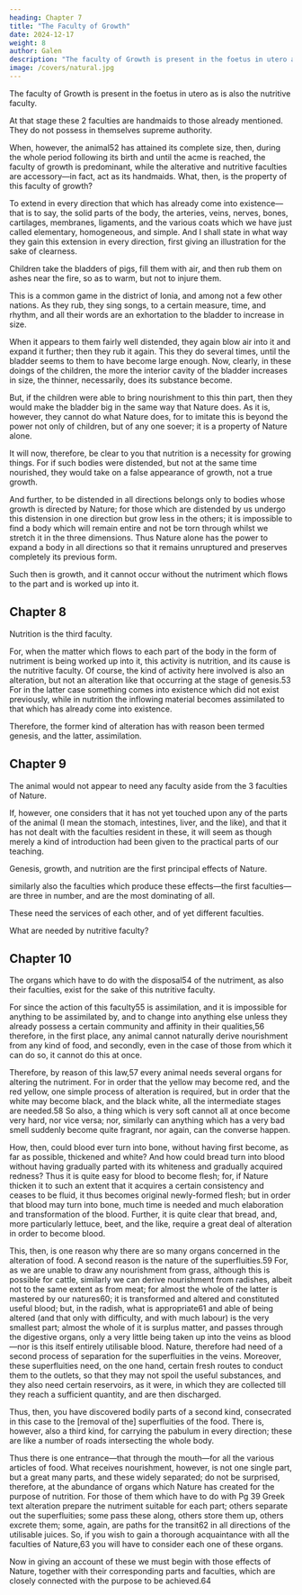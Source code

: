 ```yaml
---
heading: Chapter 7
title: "The Faculty of Growth"
date: 2024-12-17
weight: 8
author: Galen
description: "The faculty of Growth is present in the foetus in utero as is also the nutritive faculty"
image: /covers/natural.jpg
---
```



The faculty of Growth is present in the foetus in utero as is also the nutritive faculty.

At that stage these 2 faculties are handmaids to those already mentioned. They do not possess in themselves supreme authority. 

When, however, the animal52 has attained its complete size, then, during the whole period following its birth and until the acme is reached, the faculty of growth is predominant, while the alterative and nutritive faculties are accessory—in fact, act as its handmaids. What, then, is the property of this faculty of growth? 

To extend in every direction that which has already come into existence—that is to say, the solid parts of the body, the arteries, veins, nerves, bones, cartilages, membranes, ligaments, and the various coats which we have just called elementary, homogeneous, and simple. And I shall state in what way they gain this extension in every direction, first giving an illustration for the sake of clearness.

Children take the bladders of pigs, fill them with air, and then rub them on ashes near the fire, so as to warm, but not to injure them. 

This is a common game in the district of Ionia, and among not a few other nations. As they rub, they sing songs, to a certain measure, time, and rhythm, and all their words are an exhortation to the bladder to increase in size.

When it appears to them fairly well distended, they again blow air into it and expand it further; then they rub it again. This they do several times, until the bladder seems to them to have become large enough. Now, clearly, in these doings of the children, the more the interior cavity of the bladder increases in size, the thinner, necessarily, does its substance become.

But, if the children were able to bring nourishment to this thin part, then they would make the bladder big in the same way that Nature does. As it is, however, they cannot do what Nature does, for to imitate this is beyond the power not only of children, but of any one soever; it is a property of Nature alone.

It will now, therefore, be clear to you that nutrition is a necessity for growing things. For if such bodies were distended, but not at the same time nourished, they would take on a false appearance of growth, not a true growth. 

And further, to be distended in all directions belongs only to bodies whose growth is directed by Nature; for those which are distended by us undergo this distension in one direction but grow less in the others; it is impossible to find a body which will remain entire and not be torn through whilst we stretch it in the three dimensions. Thus Nature alone has the power to expand a body in all directions so that it remains unruptured and preserves completely its previous form.

Such then is growth, and it cannot occur without the nutriment which flows to the part and is worked up into it.


## Chapter 8

Nutrition is the third faculty.

For, when the matter which flows to each part of the body in the form of nutriment is being worked up into it, this activity is nutrition, and its cause is the nutritive faculty. Of course, the kind of activity here involved is also an alteration, but not an alteration like that occurring at the stage of genesis.53 For in the latter case something comes into existence which did not exist previously, while in nutrition the inflowing material becomes assimilated to that which has already come into existence.

Therefore, the former kind of alteration has with reason been termed genesis, and the latter, assimilation.


## Chapter 9

The animal would not appear to need any faculty aside from the 3 faculties of Nature.

If, however, one considers that it has not yet touched upon any of the parts of the animal (I mean the stomach, intestines, liver, and the like), and that it has not dealt with the faculties resident in these, it will seem as though merely a kind of introduction had been given to the practical parts of our teaching.

Genesis, growth, and nutrition are the first principal effects of Nature.

similarly also the faculties which produce these effects—the first faculties—are three in number, and are the most dominating of all.

These need the services of each other, and of yet different faculties.

What are needed by nutritive faculty? 


## Chapter 10

The organs which have to do with the disposal54 of the nutriment, as also their faculties, exist for the sake of this nutritive faculty. 

For since the action of this faculty55 is assimilation, and it is impossible for anything to be assimilated by, and to change into anything else unless they already possess a certain community and affinity in their qualities,56 therefore, in the first place, any animal cannot naturally derive nourishment from any kind of food, and secondly, even in the case of those from which it can do so, it cannot do this at once. 

Therefore, by reason of this law,57 every animal needs several organs for altering the nutriment. For in order that the yellow may become red, and the red yellow, one simple process of alteration is required, but in order that the white may become black, and the black white, all the intermediate stages are needed.58 So also, a thing which is very soft cannot all at once become very hard, nor vice versa; nor, similarly can anything which has a very bad smell suddenly become quite fragrant, nor again, can the converse happen.

How, then, could blood ever turn into bone, without having first become, as far as possible, thickened and white? And how could bread turn into blood without having gradually parted with its whiteness and gradually acquired redness? Thus it is quite easy for blood to become flesh; for, if Nature thicken it to such an extent that it acquires a certain consistency and ceases to be fluid, it thus becomes original newly-formed flesh; but in order that blood may turn into bone, much time is needed and much elaboration and transformation of the blood. Further, it is quite clear that bread, and, more particularly lettuce, beet, and the like, require a great deal of alteration in order to become blood.

This, then, is one reason why there are so many organs concerned in the alteration of food. A second reason is the nature of the superfluities.59 For, as we are unable to draw any nourishment from grass, although this is possible for cattle, similarly we can derive nourishment from radishes, albeit not to the same extent as from meat; for almost the whole of the latter is mastered by our natures60; it is transformed and altered and constituted useful blood; but, in the radish, what is appropriate61 and able of being altered (and that only with difficulty, and with much labour) is the very smallest part; almost the whole of it is surplus matter, and passes through the digestive organs, only a very little being taken up into the veins as blood—nor is this itself entirely utilisable blood. Nature, therefore had need of a second process of separation for the superfluities in the veins. Moreover, these superfluities need, on the one hand, certain fresh routes to conduct them to the outlets, so that they may not spoil the useful substances, and they also need certain reservoirs, as it were, in which they are collected till they reach a sufficient quantity, and are then discharged.

Thus, then, you have discovered bodily parts of a second kind, consecrated in this case to the [removal of the] superfluities of the food. There is, however, also a third kind, for carrying the pabulum in every direction; these are like a number of roads intersecting the whole body.

Thus there is one entrance—that through the mouth—for all the various articles of food. What receives nourishment, however, is not one single part, but a great many parts, and these widely separated; do not be surprised, therefore, at the abundance of organs which Nature has created for the purpose of nutrition. For those of them which have to do with Pg 39
Greek text alteration prepare the nutriment suitable for each part; others separate out the superfluities; some pass these along, others store them up, others excrete them; some, again, are paths for the transit62 in all directions of the utilisable juices. So, if you wish to gain a thorough acquaintance with all the faculties of Nature,63 you will have to consider each one of these organs.

Now in giving an account of these we must begin with those effects of Nature, together with their corresponding parts and faculties, which are closely connected with the purpose to be achieved.64


